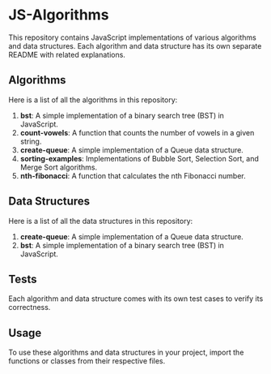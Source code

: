 # JS-Algorithms

This repository contains JavaScript implementations of various algorithms and data structures. Each algorithm and data structure has its own separate README with related explanations.

## Algorithms

Here is a list of all the algorithms in this repository:

1. **bst**: A simple implementation of a binary search tree (BST) in JavaScript.
2. **count-vowels**: A function that counts the number of vowels in a given string.
3. **create-queue**: A simple implementation of a Queue data structure.
4. **sorting-examples**: Implementations of Bubble Sort, Selection Sort, and Merge Sort algorithms.
5. **nth-fibonacci**: A function that calculates the nth Fibonacci number.

## Data Structures

Here is a list of all the data structures in this repository:

1. **create-queue**: A simple implementation of a Queue data structure.
2. **bst**: A simple implementation of a binary search tree (BST) in JavaScript.

## Tests

Each algorithm and data structure comes with its own test cases to verify its correctness.

## Usage

To use these algorithms and data structures in your project, import the functions or classes from their respective files.

